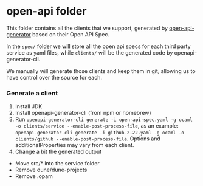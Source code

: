 # open-api folder

This folder contains all the clients that we support, generated by [open-api-generator](https://github.com/openapitools/openapi-generator-cli) based on their Open API Spec.

In the `spec/` folder we will store all the open api specs for each third party service as yaml files, while `clients/` will be the generated code by openapi-generator-cli.

We manually will generate those clients and keep them in git, allowing us to have control over the source for each.

### Generate a client

1. Install JDK
2. Install openapi-generator-cli (from npm or homebrew)
3. Run `openapi-generator-cli generate -i open-api-spec.yaml -g ocaml -o clients/service --enable-post-process-file`, as an example: `openapi-generator-cli generate -i github-2.22.yaml -g ocaml -o clients/github --enable-post-process-file`. Options and additionalProperties may vary from each client.
4. Change a bit the generated output
  - Move src/* into the service folder
  - Remove dune/dune-projects
  - Remove .opam